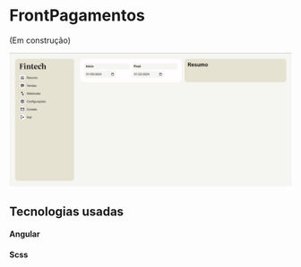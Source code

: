 # FrontPagamentos

(Em construção)

![Alt text](image.png)


## Tecnologias usadas

#### Angular

#### Scss


